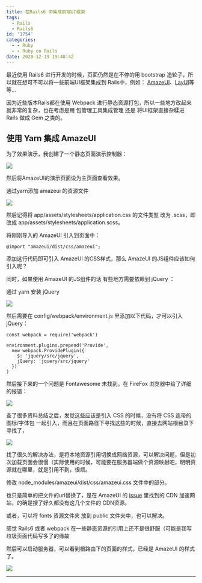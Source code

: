 ```yaml
---
title: 在Rails6 中集成前端UI框架
tags:
  - Rails
  - Rails6
id: '1754'
categories:
  - - Ruby
  - - Ruby on Rails
date: 2020-12-19 19:48:42
---
```


最近使用 Rails6 进行开发的时候，页面仍然是在不停的用 bootstrap 造轮子，所以就在想可不可以将一些前端UI框架集成到 Rails中，例如： [AmazeUI](http://amazeui.shopxo.net/)、[LayUI](https://www.layui.com/)等等...

因为近些版本Rails都在使用 Webpack 进行静态资源打包，所以一些地方改起来就非常的复杂，也在考虑是用 包管理工具集成管理 还是 将UI框架直接杂糅进Rails 做成 Gem 之类的。

## 使用 Yarn 集成 AmazeUI

为了效果演示，我创建了一个静态页面演示控制器：

![](http://img.varsion.cn/blog-img/2020/12/image-7.png)

然后将AmazeUI的演示页面设为主页面查看效果。

通过yarn添加 amazeui 的资源文件

![](http://img.varsion.cn/blog-img/2020/12/image-10.png)

然后记得将 app/assets/stylesheets/application.css 的文件类型 改为 .scss，即改成 app/assets/stylesheets/application.scss。

将刚刚导入的 AmazeUI 引入到页面中：

```
@import "amazeui/dist/css/amazeui";

```

添加这行代码即可引入 AmazeUI 的CSS样式，那么 AmazeUI 的JS组件应该如何引入呢？

同时，如果使用 AmazeUI 的JS组件的话 有些地方需要依赖到 jQuery ：

通过 yarn 安装 jQuery

![](http://img.varsion.cn/blog-img/2020/12/image-12.png)

然后需要在 config/webpack/environment.js 里添加以下代码，才可以引入 jQuery：

```
const webpack = require('webpack')

environment.plugins.prepend('Provide',
  new webpack.ProvidePlugin({
    $: 'jquery/src/jquery',
    jQuery: 'jquery/src/jquery'
  })
)

```

然后接下来的一个问题是 Fontawesome 未找到。在 FireFox 浏览器中给了详细的报错：

![](http://img.varsion.cn/blog-img/2020/12/image-17.png)

查了很多资料总结之后，发觉这些应该是引入 CSS 的时候，没有将 CSS 连带的图标/字体包 一起引入，而且在页面路径下寻找这些的时候，直接去网站根目录下寻找了，

![](http://img.varsion.cn/blog-img/2020/12/image-22.png)

找了很久的解决办法，是将本地资源引用切换成网络资源，可以解决问题，但是初次加载页面会很慢（实际使用的时候，可能要在服务器端做个资源映射吧，明明资源就在哪里，就是引用不到，很烦。

修改 node_modules/amazeui/dist/css/amazeui.css 文件中的部分。

也只是简单的把文件的url替换了，是在 AmazeUI 的 [issue](https://github.com/amazeui/amazeui/issues/277) 里找到的 CDN 加速网站，的确是搜了好久都没有这几个文件的 CDN资源。

或者，可以将 fonts 资源文件夹 放到 public 文件夹中，也可以解决。

感觉 Rails6 或者 webpack 在一些静态资源的引用上还不是很舒服（可能是我写垃圾页面代码写多了的缘故

然后可以启动服务器，可以看到根路由下的页面的样式，已经是 AmazeUI 的样式了。

![](http://img.varsion.cn/blog-img/2020/12/image-16-1024x537.png)

* * *